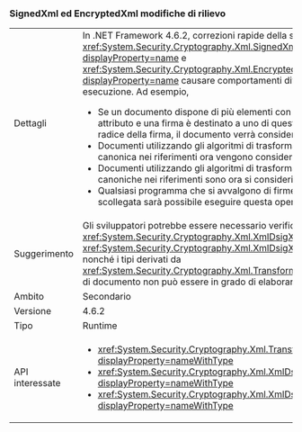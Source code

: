 ### <a name="signedxml-and-encryptedxml-breaking-changes"></a>SignedXml ed EncryptedXml modifiche di rilievo

|   |   |
|---|---|
|Dettagli|In .NET Framework 4.6.2, correzioni rapide della sicurezza <xref:System.Security.Cryptography.Xml.SignedXml?displayProperty=name> e <xref:System.Security.Cryptography.Xml.EncryptedXml?displayProperty=name> causare comportamenti diversi in fase di esecuzione. Ad esempio,<ul><li>Se un documento dispone di più elementi con lo stesso <code>id</code> attributo e una firma è destinato a uno di questi elementi come la radice della firma, il documento verrà considerato non valido.</li><li>Documenti utilizzando gli algoritmi di trasformazione XPath non canonica nei riferimenti ora vengono considerati non validi.</li><li>Documenti utilizzando gli algoritmi di trasformazione XSLT non canoniche nei riferimenti sono ora si consideri non valido.</li><li>Qualsiasi programma che si avvalgono di firme di risorse esterne scollegata sarà possibile eseguire questa operazione.</li></ul>|
|Suggerimento|Gli sviluppatori potrebbe essere necessario verificare la sintassi delle <xref:System.Security.Cryptography.Xml.XmlDsigXsltTransform> e <xref:System.Security.Cryptography.Xml.XmlDsigXsltTransform>, nonché i tipi derivati da <xref:System.Security.Cryptography.Xml.Transform> dopo un ricevitore di documento non può essere in grado di elaborarlo.|
|Ambito|Secondario|
|Versione|4.6.2|
|Tipo|Runtime|
|API interessate|<ul><li><xref:System.Security.Cryptography.Xml.Transform?displayProperty=nameWithType></li><li><xref:System.Security.Cryptography.Xml.XmlDsigXPathTransform?displayProperty=nameWithType></li><li><xref:System.Security.Cryptography.Xml.XmlDsigXsltTransform?displayProperty=nameWithType></li></ul>|

